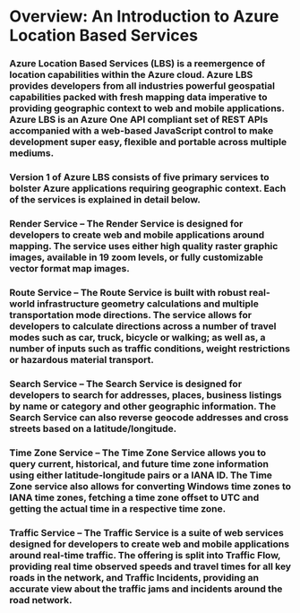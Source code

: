 # Overview: An Introduction to Azure Location Based Services
### Azure Location Based Services (LBS) is a reemergence of location capabilities within the Azure cloud. Azure LBS provides developers from all industries powerful geospatial capabilities packed with fresh mapping data imperative to providing geographic context to web and mobile applications. Azure LBS is an Azure One API compliant set of REST APIs accompanied with a web-based JavaScript control to make development super easy, flexible and portable across multiple mediums. 

### Version 1 of Azure LBS consists of five primary services to bolster Azure applications requiring geographic context. Each of the services is explained in detail below.

### **Render Service** – The Render Service is designed for developers to create web and mobile applications around mapping. The service uses either high quality raster graphic images, available in 19 zoom levels, or fully customizable vector format map images.

### **Route Service** – The Route Service is built with robust real-world infrastructure geometry calculations and multiple transportation mode directions. The service allows for developers to calculate directions across a number of travel modes such as car, truck, bicycle or walking; as well as, a number of inputs such as traffic conditions, weight restrictions or hazardous material transport.

### **Search Service** – The Search Service is designed for developers to search for addresses, places, business listings by name or category and other geographic information. The Search Service can also reverse geocode addresses and cross streets based on a latitude/longitude. 

### **Time Zone Service** – The Time Zone Service allows you to query current, historical, and future time zone information using either latitude-longitude pairs or a IANA ID. The Time Zone service also allows for converting Windows time zones to IANA time zones, fetching a time zone offset to UTC and getting the actual time in a respective time zone. 

### **Traffic Service** – The Traffic Service is a suite of web services designed for developers to create web and mobile applications around real-time traffic. The offering is split into Traffic Flow, providing real time observed speeds and travel times for all key roads in the network, and Traffic Incidents, providing an accurate view about the traffic jams and incidents around the road network.

